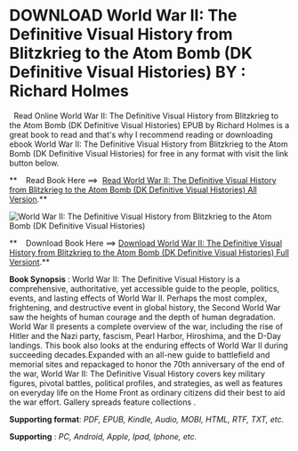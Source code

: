  **DOWNLOAD World War II: The Definitive Visual History from Blitzkrieg to the Atom Bomb (DK Definitive Visual Histories) BY : Richard Holmes**
==============================================================================================================================================

  Read Online World War II: The Definitive Visual History from Blitzkrieg to the Atom Bomb (DK Definitive Visual Histories) EPUB by Richard Holmes is a great book to read and that's why I recommend reading or downloading ebook World War II: The Definitive Visual History from Blitzkrieg to the Atom Bomb (DK Definitive Visual Histories) for free in any format with visit the link button below.

**    Read Book Here ==>  [Read World War II: The Definitive Visual History from Blitzkrieg to the Atom Bomb (DK Definitive Visual Histories) All Version](https://goodreadbook.site/?book=1465436022).**

![World War II: The Definitive Visual History from Blitzkrieg to the Atom Bomb (DK Definitive Visual Histories)](https://i.gr-assets.com/images/S/compressed.photo.goodreads.com/books/1424801883l/24878399.jpg)

**    Download Book Here ==> [Download World War II: The Definitive Visual History from Blitzkrieg to the Atom Bomb (DK Definitive Visual Histories) Full Versiont](https://goodreadbook.site/?book=1465436022).**

**Book Synopsis** : World War II: The Definitive Visual History is a comprehensive, authoritative, yet accessible guide to the people, politics, events, and lasting effects of World War II. Perhaps the most complex, frightening, and destructive event in global history, the Second World War saw the heights of human courage and the depth of human degradation. World War II presents a complete overview of the war, including the rise of Hitler and the Nazi party, fascism, Pearl Harbor, Hiroshima, and the D-Day landings. This book also looks at the enduring effects of World War II during succeeding decades.Expanded with an all-new guide to battlefield and memorial sites and repackaged to honor the 70th anniversary of the end of the war, World War II: The Definitive Visual History covers key military figures, pivotal battles, political profiles, and strategies, as well as features on everyday life on the Home Front as ordinary citizens did their best to aid the war effort. Gallery spreads feature collections .

**Supporting format**: _PDF, EPUB, Kindle, Audio, MOBI, HTML, RTF, TXT, etc._

**Supporting** : _PC, Android, Apple, Ipad, Iphone, etc._